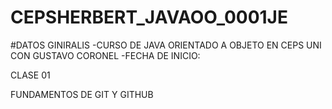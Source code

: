 # CEPSHERBERT_JAVAOO_0001JE

#DATOS GINIRALIS
-CURSO DE JAVA ORIENTADO A OBJETO EN CEPS UNI CON GUSTAVO CORONEL
-FECHA DE INICIO:


CLASE 01 

FUNDAMENTOS DE GIT Y GITHUB





